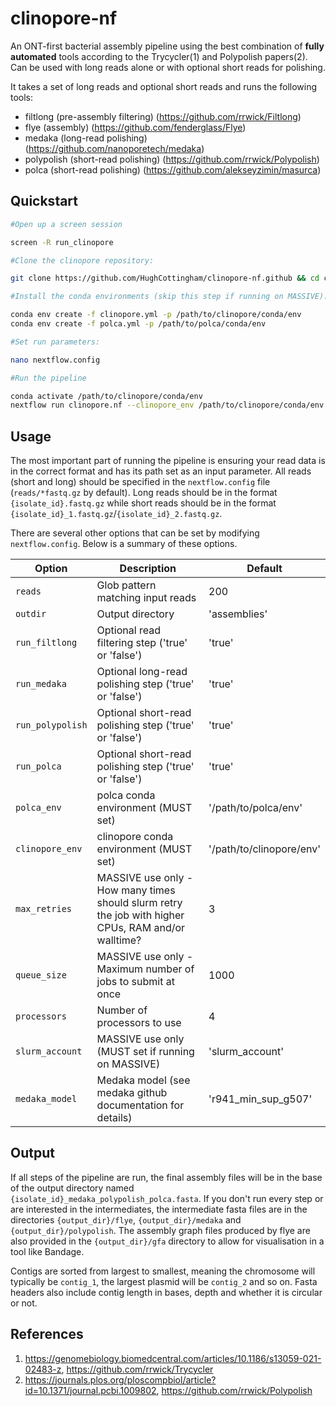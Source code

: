 # clinopore-nf

An ONT-first bacterial assembly pipeline using the best combination of **fully automated** tools according to the Trycycler(1) and Polypolish papers(2). Can be used with long reads alone or with optional short reads for polishing.

It takes a set of long reads and optional short reads and runs the following tools:

- filtlong (pre-assembly filtering) (https://github.com/rrwick/Filtlong)
- flye (assembly) (https://github.com/fenderglass/Flye)
- medaka (long-read polishing) (https://github.com/nanoporetech/medaka)
- polypolish (short-read polishing) (https://github.com/rrwick/Polypolish)
- polca (short-read polishing) (https://github.com/alekseyzimin/masurca)

## Quickstart

```bash
#Open up a screen session

screen -R run_clinopore

#Clone the clinopore repository:

git clone https://github.com/HughCottingham/clinopore-nf.github && cd clinopore-nf

#Install the conda environments (skip this step if running on MASSIVE):

conda env create -f clinopore.yml -p /path/to/clinopore/conda/env
conda env create -f polca.yml -p /path/to/polca/conda/env

#Set run parameters:

nano nextflow.config

#Run the pipeline

conda activate /path/to/clinopore/conda/env
nextflow run clinopore.nf --clinopore_env /path/to/clinopore/conda/env --polca_env /path/to/polca/conda/env
```

## Usage

The most important part of running the pipeline is ensuring your read data is in the correct format and has its path set as an input parameter. All reads (short and long) should be specified in the `nextflow.config` file (`reads/*fastq.gz` by default). Long reads should be in the format `{isolate_id}.fastq.gz` while short reads should be in the format `{isolate_id}_1.fastq.gz`/`{isolate_id}_2.fastq.gz`.

There are several other options that can be set by modifying `nextflow.config`. Below is a summary of these options.

| Option                            | Description                                                       | Default           |
| ----                              | ----                                                              | ----              |
| `reads`                | Glob pattern matching input reads               | 200               | 'reads/*fastq.gz'
| `outdir`                        | Output directory                                                   | 'assemblies'   |
| `run_filtlong`                   | Optional read filtering step ('true' or 'false')     | 'true'                 |
| `run_medaka`               | Optional long-read polishing step ('true' or 'false')     | 'true'                |
| `run_polypolish`               | Optional short-read polishing step ('true' or 'false')     | 'true'                |
| `run_polca`              |Optional short-read polishing step ('true' or 'false')     | 'true'               |
| `polca_env`                    | polca conda environment (MUST set)     | '/path/to/polca/env'                | 
| `clinopore_env`           | clinopore conda environment (MUST set)     | '/path/to/clinopore/env'                 |
| `max_retries`              | MASSIVE use only - How many times should slurm retry the job with higher CPUs, RAM and/or walltime?   | 3                |
| `queue_size`                    | MASSIVE use only - Maximum number of jobs to submit at once                         | 1000                 |
| `processors`           | Number of processors to use      | 4                |
| `slurm_account`              | MASSIVE use only (MUST set if running on MASSIVE)   | 'slurm_account'                |
| `medaka_model`              | Medaka model (see medaka github documentation for details)   | 'r941_min_sup_g507'                |


## Output

If all steps of the pipeline are run, the final assembly files will be in the base of the output directory named `{isolate_id}_medaka_polypolish_polca.fasta`. If you don't run every step or are interested in the intermediates, the intermediate fasta files are in the directories `{output_dir}/flye`, `{output_dir}/medaka` and `{output_dir}/polypolish`. The assembly graph files produced by flye are also provided in the `{output_dir}/gfa` directory to allow for visualisation in a tool like Bandage. 

Contigs are sorted from largest to smallest, meaning the chromosome will typically be `contig_1`, the largest plasmid will be `contig_2` and so on. Fasta headers also include contig length in bases, depth and whether it is circular or not. 


## References

1. https://genomebiology.biomedcentral.com/articles/10.1186/s13059-021-02483-z, https://github.com/rrwick/Trycycler
2. https://journals.plos.org/ploscompbiol/article?id=10.1371/journal.pcbi.1009802, https://github.com/rrwick/Polypolish

